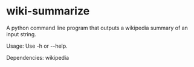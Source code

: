 # wiki-summarize
A python command line program that outputs a wikipedia summary of an input string.

Usage: Use -h or --help.

Dependencies:
wikipedia
